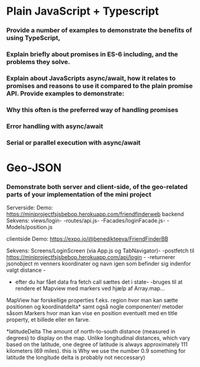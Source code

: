 # Plain JavaScript + Typescript
### Provide a number of examples to demonstrate the benefits of using TypeScript,

### Explain briefly about promises in ES-6 including, and the problems they solve.

### Explain about JavaScripts async/await, how it relates to promises and reasons to use it compared to the plain promise API. Provide examples to demonstrate:

### Why this often is the preferred way of handling promises

### Error handling with async/await

### Serial or parallel execution with async/await

# Geo-JSON 
### Demonstrate both server and client-side, of the geo-related parts of your implementation of the mini project
Serverside:
Demo: https://miniprojectfsjsbebop.herokuapp.com/friendfinderweb backend
Sekvens: views/login- -routes/api.js- -Facades/loginFacade.js- -Models/position.js

clientside
Demo: https://expo.io/@benedikteeva/FriendFinderBB

Sekvens: Screens/LoginScreen (via App.js og TabNavigator)- -postfetch til https://miniprojectfsjsbebop.herokuapp.com/api/login - 
-returnerer jsonobject m venners koordinater og navn igen som befinder sig indenfor valgt distance - 
- efter du har fået data fra fetch call sættes det i state-
-bruges til at rendere et Mapview med markers ved hjælp af Array.map...

MapView har forskellige properties f.eks. region hvor man kan sætte positionen og koordinatdelta*  samt også nogle componenter/ metoder såsom Markers hvor man kan vise en position eventuelt med en title property, et billede eller en farve. 








*latitudeDelta
The amount of north-to-south distance (measured in degrees) to display on the map. Unlike longitudinal distances, which vary based on the latitude, one degree of latitude is always approximately 111 kilometers (69 miles). this is Why we use the number 0.9 something for latitude the longitude delta is probably not neccessary)
